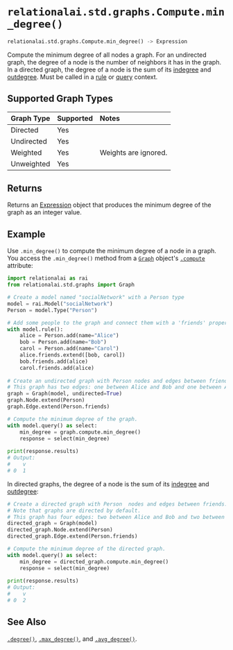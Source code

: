 # `relationalai.std.graphs.Compute.min_degree()`

```python
relationalai.std.graphs.Compute.min_degree() -> Expression
```

Compute the minimum degree of all nodes a graph.
For an undirected graph, the degree of a node is the number of neighbors it has in the graph.
In a directed graph, the degree of a node is the sum of its [indegree](./indegree.md) and [outdegree](./outdegree.md).
Must be called in a [rule](../../../Model/rule.md) or [query](../../../Model/query.md) context.

## Supported Graph Types

| Graph Type | Supported | Notes |
| :--- | :--- | :------ |
| Directed | Yes |   |
| Undirected | Yes |   |
| Weighted | Yes | Weights are ignored. |
| Unweighted | Yes |   |

## Returns

Returns an [Expression](../../../Expression.md) object that produces the minimum degree of the graph as an integer value.

## Example

Use `.min_degree()` to compute the minimum degree of a node in a graph.
You access the `.min_degree()` method from a [`Graph`](../Graph.md) object's
[`.compute`](../Graph/compute.md) attribute:

```python
import relationalai as rai
from relationalai.std.graphs import Graph

# Create a model named "socialNetwork" with a Person type
model = rai.Model("socialNetwork")
Person = model.Type("Person")

# Add some people to the graph and connect them with a 'friends' property.
with model.rule():
    alice = Person.add(name="Alice")
    bob = Person.add(name="Bob")
    carol = Person.add(name="Carol")
    alice.friends.extend([bob, carol])
    bob.friends.add(alice)
    carol.friends.add(alice)
    
# Create an undirected graph with Person nodes and edges between friends.
# This graph has two edges: one between Alice and Bob and one between Alice and Carol.
graph = Graph(model, undirected=True)
graph.Node.extend(Person)
graph.Edge.extend(Person.friends)

# Compute the minimum degree of the graph.
with model.query() as select:
    min_degree = graph.compute.min_degree()
    response = select(min_degree)
    
print(response.results)
# Output:
#    v
# 0  1
```

In directed graphs, the degree of a node is the sum of its [indegree](./indegree.md) and [outdegree](./outdegree.md):

```python
# Create a directed graph with Person  nodes and edges between friends.
# Note that graphs are directed by default.
# This graph has four edges: two between Alice and Bob and two between Alice and Carol.
directed_graph = Graph(model)
directed_graph.Node.extend(Person)
directed_graph.Edge.extend(Person.friends)

# Compute the minimum degree of the directed graph.
with model.query() as select:
    min_degree = directed_graph.compute.min_degree()
    response = select(min_degree)
    
print(response.results)
# Output:
#    v
# 0  2
```

## See Also

[`.degree()`](./degree.md), [`.max_degree()`](./max_degree.md), and [`.avg_degree()`](./avg_degree.md).
